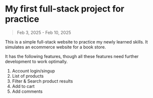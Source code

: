 # My first full-stack project for practice

> Feb 3, 2025 - Feb 10, 2025

This is a simple full-stack website to practice my newly learned skills.
It simulates an ecommerce website for a book store.

It has the following features, though all these features need further development to work optimally.

1. Account login/singup
2. List of products
3. Filter & Search product results
4. Add to cart
5. Add comments
